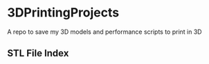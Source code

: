 # 3DPrintingProjects
A repo to save my 3D models and performance scripts to print in 3D


## STL File Index

